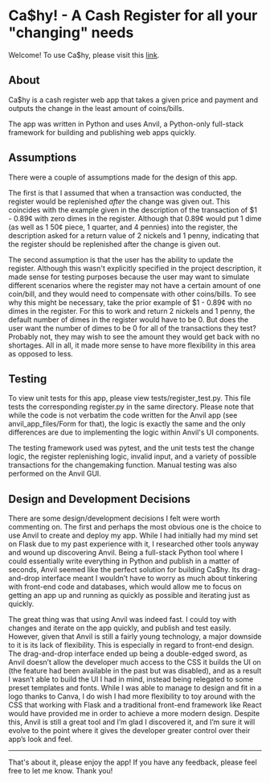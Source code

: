 # Ca$hy! - A Cash Register for all your "changing" needs
Welcome! To use Ca$hy, please visit this [link](https://O3QIP6IQVRRRSRXS.anvil.app/MLA4SG3FOOJRTPCNLX5CVKWK).

## About 
Ca$hy is a cash register web app that takes a given price and payment and outputs the change in the least amount of coins/bills.

The app was written in Python and uses Anvil, a Python-only full-stack framework for building and publishing web apps quickly. 

## Assumptions

There were a couple of assumptions made for the design of this app.

The first is that I assumed that when a transaction was conducted, the register would be replenished *after* the change was given out. 
This coincides with the example given in the description of the transaction of $1 - 0.89¢ with zero dimes in the register. 
Although that 0.89¢ would put 1 dime (as well as 1 50¢ piece, 1 quarter, and 4 pennies) into the register, the description asked for 
a return value of 2 nickels and 1 penny, indicating that the register should be replenished after the change is given out. 

The second assumption is that the user has the ability to update the register. Although this wasn't explicitly specified in the project description, 
it made sense for testing purposes because the user may want to simulate different scenarios where the register may not have a certain amount of one coin/bill,
and they would need to compensate with other coins/bills. To see why this might be necessary, take the prior example of $1 - 0.89¢ with no dimes in the register. For this to work and return 2 nickels and 1 penny, the default number of dimes in the register would have to be 0. But does the user want
the number of dimes to be 0 for all of the transactions they test? Probably not, they may wish to see the amount they would get back with no shortages. All in all, it made more sense to have more flexibility in this area as opposed to less.


## Testing
To view unit tests for this app, please view tests/register_test.py. This file tests the corresponding register.py in the same directory. Please note that
while the code is not verbatim the code written for the Anvil app (see anvil_app_files/Form for that), the logic is exactly the same and the only differences
are due to implementing the logic within Anvil's UI components. 

The testing framework used was pytest, and the unit tests test the change logic, the register replenishing logic, invalid input, and a variety of 
possible transactions for the changemaking function. Manual testing was also performed on the Anvil GUI. 

## Design and Development Decisions

There are some design/development decisions I felt were worth commenting on. The first and perhaps the most obvious one is the choice to use Anvil to create and deploy my app. While I had initially had my mind set on Flask due to my past experience with it, I researched other tools anyway and wound up discovering Anvil. Being a full-stack Python tool where I could essentially write everything in Python and publish in a matter of seconds, Anvil seemed like the perfect solution for building Ca$hy. Its drag-and-drop interface meant I wouldn’t have to worry as much about tinkering with front-end code and databases, which would allow me to focus on getting an app up and running as quickly as possible and iterating just as quickly. 

The great thing was that using Anvil was indeed fast. I could toy with changes and iterate on the app quickly, and publish and test easily. However, given that Anvil is still a fairly young technology, a major downside to it is its lack of flexibility. This is especially in regard to front-end design. The drag-and-drop interface ended up being a double-edged sword, as Anvil doesn’t allow the developer much access to the CSS it builds the UI on (the feature had been available in the past but was disabled), and as a result I wasn’t able to build the UI I had in mind, instead being relegated to some preset templates and fonts. While I was able to manage to design and fit in a logo thanks to Canva, I do wish I had more flexibility to toy around with the CSS that working with Flask and a traditional front-end framework like React would have provided me in order to achieve a more modern design. Despite this, Anvil is still a great tool and I’m glad I discovered it, and I’m sure it will evolve to the point where it gives the developer greater control over their app’s look and feel. 


---
That's about it, please enjoy the app! If you have any feedback, please feel free to let me know. Thank you!
